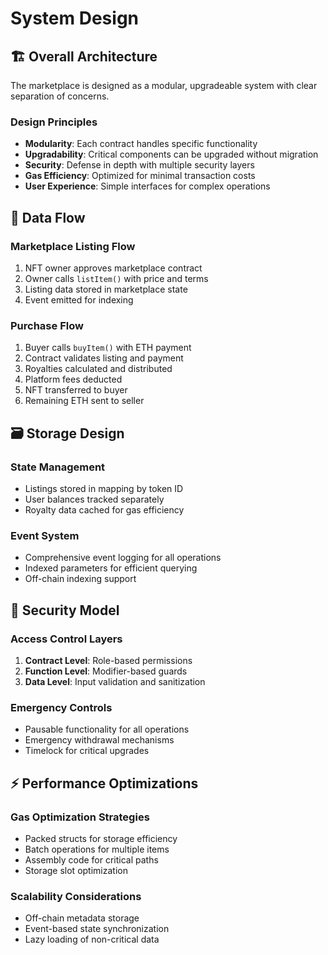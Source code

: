 # System Design

## 🏗️ Overall Architecture

The marketplace is designed as a modular, upgradeable system with clear separation of concerns.

### Design Principles

- **Modularity**: Each contract handles specific functionality
- **Upgradability**: Critical components can be upgraded without migration
- **Security**: Defense in depth with multiple security layers
- **Gas Efficiency**: Optimized for minimal transaction costs
- **User Experience**: Simple interfaces for complex operations

## 🔄 Data Flow

### Marketplace Listing Flow

1. NFT owner approves marketplace contract
2. Owner calls `listItem()` with price and terms
3. Listing data stored in marketplace state
4. Event emitted for indexing

### Purchase Flow

1. Buyer calls `buyItem()` with ETH payment
2. Contract validates listing and payment
3. Royalties calculated and distributed
4. Platform fees deducted
5. NFT transferred to buyer
6. Remaining ETH sent to seller

## 🗃️ Storage Design

### State Management

- Listings stored in mapping by token ID
- User balances tracked separately
- Royalty data cached for gas efficiency

### Event System

- Comprehensive event logging for all operations
- Indexed parameters for efficient querying
- Off-chain indexing support

## 🔐 Security Model

### Access Control Layers

1. **Contract Level**: Role-based permissions
2. **Function Level**: Modifier-based guards
3. **Data Level**: Input validation and sanitization

### Emergency Controls

- Pausable functionality for all operations
- Emergency withdrawal mechanisms
- Timelock for critical upgrades

## ⚡ Performance Optimizations

### Gas Optimization Strategies

- Packed structs for storage efficiency
- Batch operations for multiple items
- Assembly code for critical paths
- Storage slot optimization

### Scalability Considerations

- Off-chain metadata storage
- Event-based state synchronization
- Lazy loading of non-critical data
